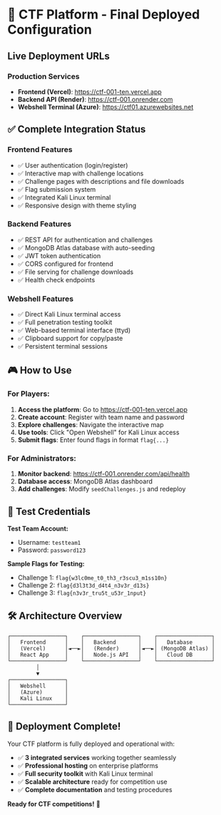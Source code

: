 # 🎉 CTF Platform - Final Deployed Configuration

## Live Deployment URLs

### Production Services
- **Frontend (Vercel)**: https://ctf-001-ten.vercel.app
- **Backend API (Render)**: https://ctf-001.onrender.com  
- **Webshell Terminal (Azure)**: https://ctf01.azurewebsites.net

## ✅ Complete Integration Status

### Frontend Features
- ✅ User authentication (login/register)
- ✅ Interactive map with challenge locations
- ✅ Challenge pages with descriptions and file downloads
- ✅ Flag submission system
- ✅ Integrated Kali Linux terminal
- ✅ Responsive design with theme styling

### Backend Features  
- ✅ REST API for authentication and challenges
- ✅ MongoDB Atlas database with auto-seeding
- ✅ JWT token authentication
- ✅ CORS configured for frontend
- ✅ File serving for challenge downloads
- ✅ Health check endpoints

### Webshell Features
- ✅ Direct Kali Linux terminal access
- ✅ Full penetration testing toolkit
- ✅ Web-based terminal interface (ttyd)
- ✅ Clipboard support for copy/paste
- ✅ Persistent terminal sessions

## 🎮 How to Use

### For Players:
1. **Access the platform**: Go to https://ctf-001-ten.vercel.app
2. **Create account**: Register with team name and password
3. **Explore challenges**: Navigate the interactive map
4. **Use tools**: Click "Open Webshell" for Kali Linux access
5. **Submit flags**: Enter found flags in format `flag{...}`

### For Administrators:
1. **Monitor backend**: https://ctf-001.onrender.com/api/health
2. **Database access**: MongoDB Atlas dashboard
3. **Add challenges**: Modify `seedChallenges.js` and redeploy

## 🔧 Test Credentials

**Test Team Account:**
- Username: `testteam1`
- Password: `password123`

**Sample Flags for Testing:**
- Challenge 1: `flag{w3lc0me_t0_th3_r3scu3_m1ss10n}`
- Challenge 2: `flag{d3l3t3d_d4t4_n3v3r_d13s}`
- Challenge 3: `flag{n3v3r_tru5t_u53r_1nput}`

## 🛠️ Architecture Overview

```
┌─────────────────┐    ┌─────────────────┐    ┌─────────────────┐
│   Frontend      │    │   Backend       │    │   Database      │
│   (Vercel)      │◄──►│   (Render)      │◄──►│ (MongoDB Atlas) │
│   React App     │    │   Node.js API   │    │   Cloud DB      │
└─────────────────┘    └─────────────────┘    └─────────────────┘
         │
         ▼
┌─────────────────┐
│   Webshell      │
│   (Azure)       │
│   Kali Linux    │
└─────────────────┘
```

## 🚀 Deployment Complete!

Your CTF platform is fully deployed and operational with:
- ✅ **3 integrated services** working together seamlessly
- ✅ **Professional hosting** on enterprise platforms
- ✅ **Full security toolkit** with Kali Linux terminal
- ✅ **Scalable architecture** ready for competition use
- ✅ **Complete documentation** and testing procedures

**Ready for CTF competitions!** 🎯